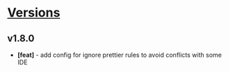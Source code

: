 # [Versions](https://github.com/Tracktor/eslint-config-react-tracktor/releases)

## v1.8.0
- **[feat]** - add config for ignore prettier rules to avoid conflicts with some IDE
